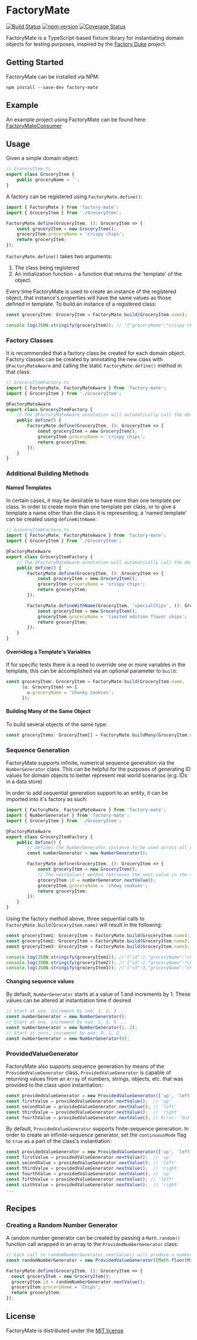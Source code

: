 # FactoryMate
[![Build Status](https://travis-ci.org/rwaskiewicz/factory-mate.svg?branch=develop)](https://travis-ci.org/rwaskiewicz/factory-mate)
[![npm version](https://badge.fury.io/js/factory-mate.svg)](https://badge.fury.io/js/factory-mate)
[![Coverage Status](https://coveralls.io/repos/github/rwaskiewicz/factory-mate/badge.svg?branch=develop)](https://coveralls.io/github/rwaskiewicz/factory-mate?branch=develop)

FactoryMate is a TypeScript-based fixture library for instantiating domain objects for testing purposes, inspired by 
the [Factory Duke](https://github.com/regis-leray/factory_duke) project.

## Getting Started

FactoryMate can be installed via NPM:
```
npm install --save-dev factory-mate
```

## Example
An example project using FactoryMate can be found here: [FactoryMateConsumer](https://github.com/rwaskiewicz/factory-mate-consumer)

## Usage

Given a simple domain object:

``` typescript
// GroceryItem.ts
export class GroceryItem {
    public groceryName = '';
}
```
A factory can be registered using `FactoryMate.define()`:

``` typescript
import { FactoryMate } from 'factory-mate';
import { GroceryItem } from './GroceryItem';

FactoryMate.define(GroceryItem, (): GroceryItem => {
    const groceryItem = new GroceryItem();
    groceryItem.groceryName = 'crispy chips';
    return groceryItem;
});
```

`FactoryMate.define()` takes two arguments:
1. The class being registered 
2. An initialization function - a function that returns the 'template' of the object. 

Every time FactoryMate is used to create an instance of the registered object, that instance's properties will have the same values as those defined in template. To build an instance of a registered class:

``` typescript
const groceryItem: GroceryItem = FactoryMate.build(GroceryItem.name);

console.log(JSON.stringify(groceryItem)); // '{"groceryName":"crispy chips"}'
```

### Factory Classes
It is recommended that a factory class be created for each domain object.  Factory classes can  be created by annotating the new class with `@FactoryMateAware` and calling the static `FactoryMate.define()` method in that class:
``` typescript
// GroceryItemFactory.ts
import { FactoryMate, FactoryMateAware } from 'factory-mate';
import { GroceryItem } from './GroceryItem';

@FactoryMateAware
export class GroceryItemFactory {
    // The @FactoryMateAware annotation will automatically call the define() function at runtime
    public define() { 
        FactoryMate.define(GroceryItem, (): GroceryItem => {
            const groceryItem = new GroceryItem();
            groceryItem.groceryName = 'crispy chips';
            return groceryItem;
        });
    }
}
```

### Additional Building Methods
#### Named Templates
In certain cases, it may be desirable to have more than one template per class.  In order to create more than one template per class, or to give a template a name other than the class it is representing, a 'named template' can be created using ```defineWithName```:

``` typescript
// GroceryItemFactory.ts
import { FactoryMate, FactoryMateAware } from 'factory-mate';
import { GroceryItem } from './GroceryItem';

@FactoryMateAware
export class GroceryItemFactory {
    // The @FactoryMateAware annotation will automatically call the define() function at runtime
    public define() { 
        FactoryMate.define(GroceryItem, (): GroceryItem => {
            const groceryItem = new GroceryItem();
            groceryItem.groceryName = 'crispy chips';
            return groceryItem;
        });

        FactoryMate.defineWithName(GroceryItem, 'specialChips', (): GroceryItem => {
            const groceryItem = new GroceryItem();
            groceryItem.groceryName = 'limited edition flavor chips';
            return groceryItem;
        });
    }
}
```

#### Overriding a Template's Variables
If for specific tests there is a need to override one or more variables in the template, this can be accomplished via an optional parameter to `build`:

``` typescript
const groceryItem: GroceryItem = FactoryMate.build(GroceryItem.name,
      (u: GroceryItem) => {
        u.groceryName = 'chunky cookies';
      });
```

#### Building Many of the Same Object
To build several objects of the same type:
``` typescript
const groceryItems: GroceryItem[] = FactoryMate.buildMany(GroceryItem.name, 3);
```

### Sequence Generation
FactoryMate supports infinite, numerical sequence generation via the ```NumberGenerator``` class.  This can be helpful for the purposes of generating ID values for domain objects to better represent real world scenarios (e.g. IDs in a data store) 

In order to add sequential generation support to an entity, it can be imported into it's factory as such:
``` typescript
import { FactoryMate, FactoryMateAware } from 'factory-mate';
import { NumberGenerator } from 'factory-mate';
import { GroceryItem } from './GroceryItem';

@FactoryMateAware
export class GroceryItemFactory {
    public define() {
        // Defines the NumberGenerator instance to be used across all calls to FactoryMate.build(GroceryItem.name);
        const numberGenerator = new NumberGenerator();

        FactoryMate.define(GroceryItem, (): GroceryItem => {
            const groceryItem = new GroceryItem();
            // The nextValue() method retrieves the next value in the sequence
            groceryItem.id = numberGenerator.nextValue();
            groceryItem.groceryName = 'chewy cookies';
            return groceryItem;
        });
    }
}
```
Using the factory method above, three sequential calls to ```FactoryMate.build(GroceryItem.name)``` will result in the following:

``` typescript
const groceryItem1: GroceryItem = FactoryMate.build(GroceryItem.name);
const groceryItem2: GroceryItem = FactoryMate.build(GroceryItem.name);
const groceryItem3: GroceryItem = FactoryMate.build(GroceryItem.name);

console.log(JSON.stringify(groceryItem1)); //'{"id":1,"groceryName":"chewy cookies"}'
console.log(JSON.stringify(groceryItem2)); //'{"id":2,"groceryName":"chewy cookies"}'
console.log(JSON.stringify(groceryItem3)); //'{"id":3,"groceryName":"chewy cookies"}'
```
#### Changing sequence values
By default, ```NumberGenerator``` starts at a value of 1 and increments by 1.  These values can be altered at instantiation time if desired
``` typescript
// Start at one, increment by one: 1, 2, 3 ...
const numberGenerator = new NumberGenerator();
// Start at one, increment by two: 1, 3, 5 ...
const numberGenerator = new NumberGenerator(1, 2);
// Start at zero, increment by one: 0, 1, 2, ...
const numberGenerator = new NumberGenerator(0);
```

### ProvidedValueGenerator

FactoryMate also supports sequence generation by means of the `ProvidedValueGenerator` class. `ProvidedValueGenerator` is capable of returning values from an `Array` of numbers, strings, objects, etc. that was provided to the class upon instantiation:

``` typescript
const providedValueGenerator = new ProvidedValueGenerator(['up', 'left', 'right']);
const firstValue = providedValueGenerator.nextValue();  // 'up'
const secondValue = providedValueGenerator.nextValue(); // 'left'
const thirdValue = providedValueGenerator.nextValue();  // 'right'
const fourthValue = providedValueGenerator.nextValue(); // Error: 'Out of bounds!'
```

By default, `ProvidedValueGenerator` supports finite-sequence generation.  In order to create an infinite-sequence generator, set the `continuousMode` flag to `true` as a part of the class's instantiation:
``` typescript
const providedValueGenerator = new ProvidedValueGenerator(['up', 'left', 'right'], true);
const firstValue = providedValueGenerator.nextValue();  // 'up'
const secondValue = providedValueGenerator.nextValue(); // 'left'
const thirdValue = providedValueGenerator.nextValue();  // 'right'
const fourthValue = providedValueGenerator.nextValue(); // 'up'
const fifthValue = providedValueGenerator.nextValue(); // 'left'
const sixthValue = providedValueGenerator.nextValue();  // 'right'
...
```

## Recipes 
### Creating a Random Number Generator
A random number generator can be created by passing a `Math.random()` function call wrapped in an array to the `ProvidedNumberGenerator` class:

```typescript
// Each call to randomNumberGenerator.nextValue() will produce a number between 0 and 9
const randomNumberGenerator = new ProvidedValueGenerator([Math.floor(Math.random() * 10)], true);

FactoryMate.define(GroceryItem, (): GroceryItem => {
  const groceryItem = new GroceryItem();
  groceryItem.id = randomNumberGenerator.nextValue();
  groceryItem.groceryName = 'Chips';
  return groceryItem;
});
```

## License
FactoryMate is distributed under the [MIT license](https://opensource.org/licenses/MIT)
